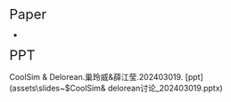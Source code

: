 <font size="5">Paper</font>

*

<font size="5">PPT</font>

CoolSim & Delorean.巢玲威&薛江莹.202403019. [ppt](assets\slides\~$CoolSim& delorean讨论_202403019.pptx)

